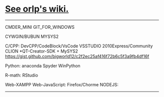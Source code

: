 # [See orlp's wiki.](https://github.com/orlp/dev-on-windows/wiki)






--------------------------------
CMDER_MINI
GIT_FOR_WINDOWS

CYWGIN/BUBUN
MYSYS2

C/CPP:
DevCPP/CodeBlock/VsCode
VSSTUDIO 2010Express/Community
CLION
*QT-Creator-SDK + MySYS2 https://gist.github.com/bigworld12/c2f2ec25af416f72b6c5f3a9fb4df16f

Python:
anaconda
Spyder
WinPython

R-math:
RStudio

Web-XAMPP
Web-JavaScript: Firefox/Chorme
NODEJS:

----------------------------------


